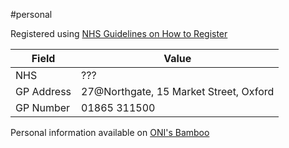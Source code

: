 #personal

Registered using [NHS Guidelines on How to Register](https://www.nhs.uk/services/gp-surgery/19-beaumont-street-surgery/K84016/how-to-register)

| Field | Value |
| ----- | ------ |
| NHS | ??? |
| GP Address | 27@Northgate, 15 Market Street, Oxford |
| GP Number | 01865 311500 |

Personal information available on [ONI's Bamboo](https://oni.bamboohr.com/employees/employee.php?id=336&page=2094) 